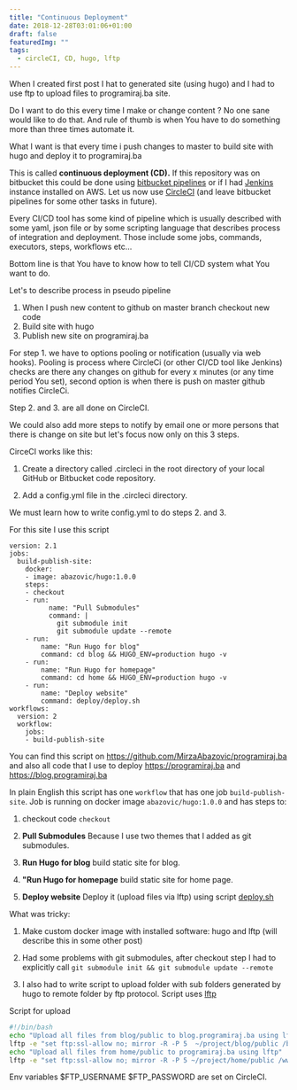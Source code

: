 ```yaml
---
title: "Continuous Deployment"
date: 2018-12-28T03:01:06+01:00
draft: false
featuredImg: ""
tags: 
  - circleCI, CD, hugo, lftp
---
```


When I created first post I hat to generated site (using hugo) and I had to use ftp to upload files to programiraj.ba site.

Do I want to do this every time I make or change content ? 
No one sane would like to do that. 
And rule of thumb is when You have to do something more than three times automate it.

What I want is that every time i push changes to master to build site with hugo and deploy it to programiraj.ba

This is called **continuous deployment (CD).**
If this repository was on bitbucket this could be done using [bitbucket pipelines](https://bitbucket.org/product/features/pipelines) or if I had [Jenkins](https://jenkins.io/) instance installed on AWS. Let us now use [CircleCI](https://circleci.com/) (and leave bitbucket pipelines for some other tasks in future).

Every CI/CD tool has some kind of pipeline which is usually described with some yaml, json file or by some scripting language that describes process of integration and deployment. Those include some jobs, commands, executors, steps, workflows etc...

Bottom line is that You have to know how to tell CI/CD system what You want to do.
 
Let's to describe process in pseudo pipeline
1. When I push new content to github on master branch checkout new code
2. Build site with hugo
3. Publish new site on programiraj.ba

For step 1. we have to options pooling or notification (usually via web hooks). Pooling is process where CircleCi (or other CI/CD tool like Jenkins) checks are there any changes on github for every x minutes (or any time period You set), second option is when there is push on master github notifies CircleCi.

Step 2. and 3. are all done on CircleCI.

We could also add more steps to notify by email one or more persons that there is change on site but let's focus now only on this 3 steps.

CirceCI works like this: 

1. Create a directory called .circleci in the root directory of your local GitHub or Bitbucket code repository.

2. Add a config.yml file in the .circleci directory.

We must learn how to write config.yml to do steps 2. and 3.

For this site I use this script
```
version: 2.1
jobs:
  build-publish-site:
    docker:
    - image: abazovic/hugo:1.0.0
    steps:
    - checkout
    - run:
          name: "Pull Submodules"
          command: |
            git submodule init
            git submodule update --remote
    - run:
        name: "Run Hugo for blog"
        command: cd blog && HUGO_ENV=production hugo -v
    - run:
        name: "Run Hugo for homepage"
        command: cd home && HUGO_ENV=production hugo -v
    - run:
        name: "Deploy website"
        command: deploy/deploy.sh
workflows:
  version: 2
  workflow:
    jobs:
    - build-publish-site
```
You can find this script on https://github.com/MirzaAbazovic/programiraj.ba and also all code that I use to deploy https://programiraj.ba and https://blog.programiraj.ba

In plain English this script has one ```workflow``` that has one job ```build-publish-site```. Job is running on docker image ```abazovic/hugo:1.0.0``` and  has steps to:
1. checkout code ```checkout```

2. **Pull Submodules** Because I use two themes that I added as git submodules.

3. **Run Hugo for blog** build static site for blog.

4. **"Run Hugo for homepage** build static site for home page.

5. **Deploy website** Deploy it (upload files via lftp) using script [deploy.sh](https://github.com/MirzaAbazovic/programiraj.ba/blob/master/deploy/deploy.sh)

What was tricky:

1. Make custom docker image with installed software: hugo and lftp (will describe this in some other post)

2. Had some problems with git submodules, after checkout step I had to explicitly call ```git submodule init && git submodule update --remote```

3. I also had to write script to upload folder with sub folders generated by hugo to remote folder by ftp protocol. Script uses [lftp](https://lftp.yar.ru/)

Script for upload
```bash
#!/bin/bash
echo "Upload all files from blog/public to blog.programiraj.ba using lftp"
lftp -e "set ftp:ssl-allow no; mirror -R -P 5  ~/project/blog/public /blog.programiraj.ba; quit" -u $FTP_USERNAME,$FTP_PASSWORD ftp://programiraj.ba
echo "Upload all files from home/public to programiraj.ba using lftp"
lftp -e "set ftp:ssl-allow no; mirror -R -P 5 ~/project/home/public /www; quit" -u $FTP_USERNAME,$FTP_PASSWORD ftp://programiraj.ba
```

Env variables $FTP_USERNAME $FTP_PASSWORD are set on CircleCI. 
  